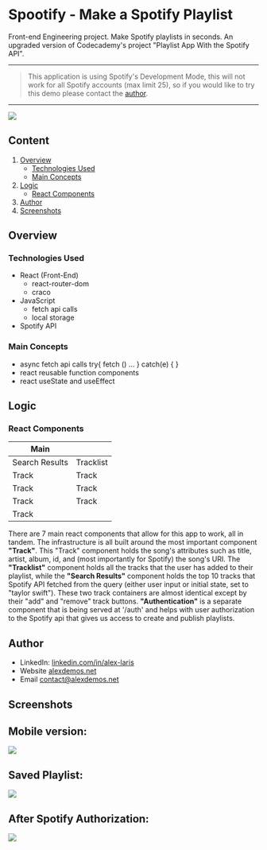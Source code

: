 # Spootify - Make a Spotify Playlist

Front-end Engineering project. Make Spotify playlists in seconds.
An upgraded version of Codecademy's project "Playlist App With the Spotify API".

---
> This application is using Spotify's Development Mode, this will not work for all Spotify accounts (max limit 25), so if you would like to try this demo please contact the [author](#author).

---

![](./src/assets/spootify-api-screenshot-1.png)

## Content

1. [Overview](#overview)
    - [Technologies Used](#technologies-used)
    - [Main Concepts](#main-concepts)
2. [Logic](#logic)
    - [React Components](#react-components)
3. [Author](#author)
4. [Screenshots](#screenshots)

## Overview

### Technologies Used
- React (Front-End)
    - react-router-dom
    - craco
- JavaScript
    - fetch api calls
    - local storage
- Spotify API

### Main Concepts
- async fetch api calls
        try{
            fetch () ... 
        } catch(e) { }
- react reusable function components
- react useState and useEffect

## Logic
### React Components

| Main  | | 
| ------ | ----- |
| Search Results | Tracklist|
| Track | Track |
| Track | Track |
| Track | Track |
| Track |  |

There are 7 main react components that allow for this app to work, all in tandem. The infrastructure is all built around the most important component **"Track"**.
This "Track" component holds the song's attributes such as title, artist, album, id, and (most importantly for Spotify) the song's URI.
The **"Tracklist"** component holds all the tracks that the user has added to their playlist, while the **"Search Results"** component holds the top 10 tracks that Spotify API fetched from the query (either user input or initial state, set to "taylor swift"). These two track containers are almost identical except by their "add" and "remove" track buttons.
**"Authentication"** is a separate component that is being served at '/auth' and helps with user authorization to the Spotify api that gives us access to create and publish playlists.

    

## Author
- LinkedIn: [linkedin.com/in/alex-laris](https://www.linkedin.com/in/alex-laris/)
- Website [alexdemos.net](https://alexdemos.net/)
- Email [contact@alexdemos.net](mailto:contact@alexdemos.net)

## Screenshots
Mobile version:
---
![](./src/assets/spootify-api-screenshot-mobile.png)

Saved Playlist:
---
![](./src/assets/spootify-api-screenshot-saved-playlist.png)

After Spotify Authorization:
---
![](./src/assets/spootify-api-screenshot-auth.png)
